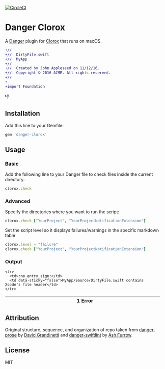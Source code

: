 [![CircleCI](https://circleci.com/gh/barbosa/danger-clorox.svg?style=svg)](https://circleci.com/gh/barbosa/danger-clorox)

# Danger Clorox

A [Danger](https://github.com/danger/danger) plugin for [Clorox](https://github.com/barbosa/clorox) that runs on macOS.

```diff
+//
+//  DirtyFile.swift
+//  MyApp
+//
+//  Created by John Appleseed on 11/12/16.
+//  Copyright © 2016 ACME. All rights reserved.
+//
+
+import Foundation
```

:-1:

## Installation

Add this line to your Gemfile:

```rb
gem 'danger-clorox'
```

## Usage

### Basic

Add the following line to your Danger file to check files inside the current directory:
```rb
clorox.check
```

### Advanced

Specify the directories where you want to run the script:
```rb
clorox.check ["YourProject", "YourProjectNotificationExtension"]
```

Set the script level so it displays failures/warnings in the specific markdown table
```rb
clorox.level = "failure"
clorox.check ["YourProject", "YourProjectNotificationExtension"]
```

### Output

<table>
  <thead>
    <tr>
      <th width="50"></th>
      <th width="100%" data-danger-table="true" data-kind="Error">
          1 Error
      </th>
     </tr>
  </thead>
  <tbody>

    <tr>
      <td>:no_entry_sign:</td>
      <td data-sticky="false">MyApp/Source/DirtyFile.swift contains Xcode's file header</td>
    </tr>
  </tbody>
</table>
<table>

## Attribution

Original structure, sequence, and organization of repo taken from [danger-prose](https://github.com/dbgrandi/danger-prose) by [David Grandinetti](https://github.com/dbgrandi/) and [danger-swiftlint](https://github.com/ashfurrow/danger-swiftlint) by [Ash Furrow](https://github.com/ashfurrow/).

## License

MIT
